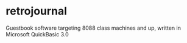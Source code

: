 # retrojournal
Guestbook software targeting 8088 class machines and up, written in Microsoft QuickBasic 3.0
